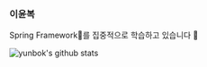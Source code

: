 ### 이윤복

Spring Framework🌱를 집중적으로 학습하고 있습니다 🤔 

<!--
**leeyunbo/leeyunbo** is a ✨ _special_ ✨ repository because its `README.md` (this file) appears on your GitHub profile.

Here are some ideas to get you started:

- 🔭 I’m currently working on ...
- 🌱 I’m currently learning ...
- 👯 I’m looking to collaborate on ...
- 🤔 I’m looking for help with ...
- 💬 Ask me about ...
- 📫 How to reach me: ...
- 😄 Pronouns: ...
- ⚡ Fun fact: ...
-->

![yunbok's github stats](https://github-readme-stats.vercel.app/api?username=leeyunbo&show_icons=true)

